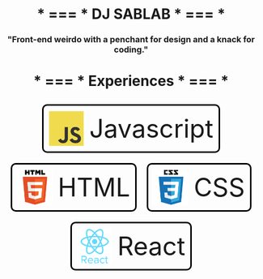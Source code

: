 <h1 align="center">* === * DJ SABLAB * === *</h1>
<h3 align="center">
"Front-end weirdo with a penchant for design and a knack for coding."
</h3>

<h1 align="center" style="margin-top: 35px">* === * Experiences * === *</h1>

<div align="center" style="display: flex;flex-direction: row;flex-wrap: wrap;justify-content: center;">
<div style="display: flex; flex-direction: row; gap: 10px; align-items: center; border: 3px solid black; border-radius: 10px; padding: 10px;margin: 10px;">
<img src="https://raw.githubusercontent.com/devicons/devicon/master/icons/javascript/javascript-original.svg"
alt="" width="70" />
<p style="margin: 0px; font-size: 50px">Javascript</p>
</div>

<div style="display: flex; flex-direction: row; gap: 10px; align-items: center; border: 3px solid black; border-radius: 10px; padding: 10px;margin: 10px;">
<img src="https://raw.githubusercontent.com/devicons/devicon/master/icons/html5/html5-original-wordmark.svg"
alt="" width="70" />
<p style="margin: 0px; font-size: 50px">HTML</p>
</div>

<div style="display: flex; flex-direction: row; gap: 10px; align-items: center; border: 3px solid black; border-radius: 10px; padding: 10px;margin: 10px;">
<img src="https://raw.githubusercontent.com/devicons/devicon/master/icons/css3/css3-original-wordmark.svg"
alt="" width="70" />
<p style="margin: 0px; font-size: 50px">CSS</p>
</div>

<div style="display: flex; flex-direction: row; gap: 10px; align-items: center; border: 3px solid black; border-radius: 10px; padding: 10px;margin: 10px;">
<img src="https://raw.githubusercontent.com/devicons/devicon/master/icons/react/react-original-wordmark.svg"
alt="" width="70" />
<p style="margin: 0px; font-size: 50px">React</p>
</div>

</div>
